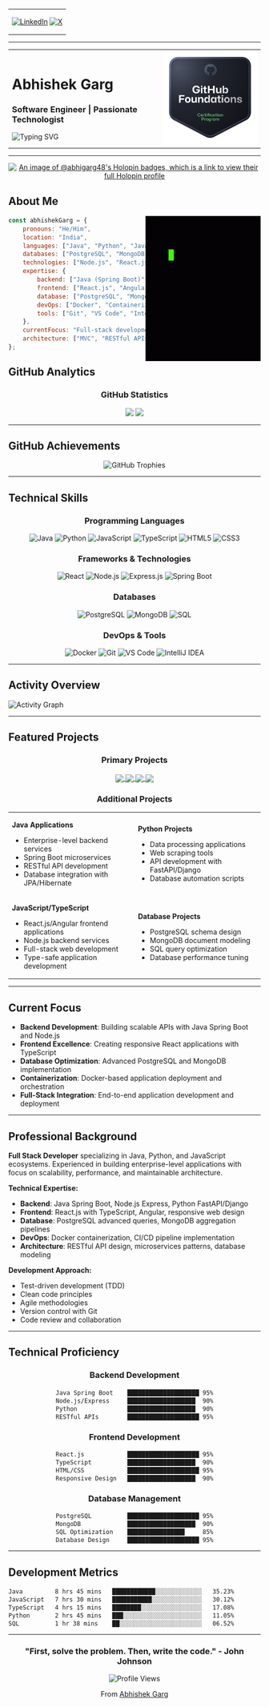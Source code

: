 <!-- Top Section: Socials Left -->
<table width="100%">
  <tr>
    <td align="left">
  
[![LinkedIn](https://img.shields.io/badge/In-0077B5?style=for-the-badge&logo=linkedin&logoColor=white)](https://linkedin.com/in/abhigarg48)
[![X](https://img.shields.io/badge/X-000000?style=for-the-badge&logo=twitter&logoColor=white)](https://twitter.com/im_abhi117)

  </td>
</tr>
</table>

---

<!-- Main Name & Typing Left | Badge Right -->
<table width="100%">
  <tr>
    <!-- Left: Name + Typing SVG -->
    <td align="left" width="60%">
      
# Abhishek Garg

### Software Engineer | Passionate Technologist

<img src="https://readme-typing-svg.herokuapp.com?font=Fira+Code&pause=1000&color=00D4FF&width=600&lines=DSA+%7C+Algorithms;Java+%7C+Spring+Boot;React+%7C+Angular+%7C+Node.js+%7C+Docker;Frontend+Dev+%7C+Backend+Dev;Building+scalable+solutions" alt="Typing SVG" />

  </td>

  <!-- Right: Credly/GitHub Foundation Badge -->
  <td align="center" valign="middle" width="40%">

<a href="https://www.credly.com/badges/41987ad0-e738-4138-a101-c4d9d37885a9/public_url" target="_blank">
  <img src="credly-batch.png" alt="Credly Badge" width="250"/>
</a>

  </td>
  </tr>
</table>

---

<!-- Holopin Badges -->
<div align="center">

[![An image of @abhigarg48's Holopin badges, which is a link to view their full Holopin profile](https://holopin.me/abhigarg48)](https://holopin.io/@abhigarg48)

</div>


## About Me

<!-- Right-aligned developer-themed GIF -->
<img align="right" alt="Developer-themed GIF" src="https://raw.githubusercontent.com/ag863k/ag863k/main/functionrepeat.gif" width="230" height="290" />

```javascript
const abhishekGarg = {
    pronouns: "He/Him",
    location: "India",
    languages: ["Java", "Python", "JavaScript", "TypeScript", "SQL", "HTML", "CSS"],
    databases: ["PostgreSQL", "MongoDB"],
    technologies: ["Node.js", "React.js", "Angular", "Docker"],
    expertise: {
        backend: ["Java (Spring Boot)", "Node.js (Express)", "Python (Django, FastAPI)"],
        frontend: ["React.js", "Angular", "TypeScript", "HTML5", "CSS3"],
        database: ["PostgreSQL", "MongoDB", "SQL Optimization", "Schema Design"],
        devOps: ["Docker", "Containerization", "CI/CD Pipelines"],
        tools: ["Git", "VS Code", "IntelliJ IDEA", "Postman", "GitHub Actions"]
    },
    currentFocus: "Full-stack development with Java, Spring Boot, React, and Angular",
    architecture: ["MVC", "RESTful APIs", "Microservices", "Clean Architecture"]
};
```

## GitHub Analytics

<div align="center">
  

### GitHub Statistics
<img height="180em" src="https://github-readme-stats-eight-theta.vercel.app/api?username=ag863k&show_icons=true&theme=tokyonight&include_all_commits=true&count_private=true&hide_border=true"/>
<img height="180em" src="https://github-readme-stats-eight-theta.vercel.app/api/top-langs/?username=ag863k&layout=compact&langs_count=8&theme=tokyonight&hide_border=true"/>

</div>

---

## GitHub Achievements

<div align="center">
<img src="https://github-profile-trophy.vercel.app/?username=ag863k&theme=tokyonight&no-frame=true&no-bg=false&margin-w=4&row=1" alt="GitHub Trophies" />
</div>

---

## Technical Skills

<div align="center">

### Programming Languages
![Java](https://img.shields.io/badge/Java-ED8B00?style=for-the-badge&logo=java&logoColor=white)
![Python](https://img.shields.io/badge/Python-3776AB?style=for-the-badge&logo=python&logoColor=white)
![JavaScript](https://img.shields.io/badge/JavaScript-F7DF1E?style=for-the-badge&logo=javascript&logoColor=black)
![TypeScript](https://img.shields.io/badge/TypeScript-007ACC?style=for-the-badge&logo=typescript&logoColor=white)
![HTML5](https://img.shields.io/badge/HTML5-E34F26?style=for-the-badge&logo=html5&logoColor=white)
![CSS3](https://img.shields.io/badge/CSS3-1572B6?style=for-the-badge&logo=css3&logoColor=white)

### Frameworks & Technologies
![React](https://img.shields.io/badge/React-20232A?style=for-the-badge&logo=react&logoColor=61DAFB)
![Node.js](https://img.shields.io/badge/Node.js-43853D?style=for-the-badge&logo=node.js&logoColor=white)
![Express.js](https://img.shields.io/badge/Express.js-404D59?style=for-the-badge)
![Spring Boot](https://img.shields.io/badge/Spring_Boot-6DB33F?style=for-the-badge&logo=spring-boot&logoColor=white)

### Databases
![PostgreSQL](https://img.shields.io/badge/PostgreSQL-316192?style=for-the-badge&logo=postgresql&logoColor=white)
![MongoDB](https://img.shields.io/badge/MongoDB-4EA94B?style=for-the-badge&logo=mongodb&logoColor=white)
![SQL](https://img.shields.io/badge/SQL-4479A1?style=for-the-badge&logo=mysql&logoColor=white)

### DevOps & Tools
![Docker](https://img.shields.io/badge/Docker-2496ED?style=for-the-badge&logo=docker&logoColor=white)
![Git](https://img.shields.io/badge/Git-F05032?style=for-the-badge&logo=git&logoColor=white)
![VS Code](https://img.shields.io/badge/VS_Code-007ACC?style=for-the-badge&logo=visual-studio-code&logoColor=white)
![IntelliJ IDEA](https://img.shields.io/badge/IntelliJ_IDEA-000000?style=for-the-badge&logo=intellij-idea&logoColor=white)

</div>

---

## Activity Overview

<img src="https://github-readme-activity-graph.vercel.app/graph?username=ag863k&theme=tokyo-night&hide_border=true&area=true" alt="Activity Graph" />

---

## Featured Projects

<div align="center">

### Primary Projects

<a href="https://github.com/ag863k/Blankate">
  <img align="center" src="https://github-readme-stats.vercel.app/api/pin/?username=ag863k&repo=Blankate&theme=tokyonight&hide_border=true&cache_seconds=1" />
</a>

<a href="https://github.com/ag863k/Flowmatic-pm">
  <img align="center" src="https://github-readme-stats.vercel.app/api/pin/?username=ag863k&repo=Flowmatic-pm&theme=tokyonight&hide_border=true&cache_seconds=1" />
</a>

<a href="https://github.com/ag863k/Url-Shortner">
  <img align="center" src="https://github-readme-stats.vercel.app/api/pin/?username=ag863k&repo=Url-Shortner&theme=tokyonight&hide_border=true&cache_seconds=1" />
</a>

<a href="https://github.com/ag863k/DataLoom">
  <img align="center" src="https://github-readme-stats.vercel.app/api/pin/?username=ag863k&repo=DataLoom&theme=tokyonight&hide_border=true&cache_seconds=1" />
</a>


### Additional Projects

<table>
<tr>
<td width="50%">

**Java Applications**
- Enterprise-level backend services
- Spring Boot microservices
- RESTful API development
- Database integration with JPA/Hibernate

</td>
<td width="50%">

**Python Projects**
- Data processing applications
- Web scraping tools
- API development with FastAPI/Django
- Database automation scripts

</td>
</tr>
<tr>
<td width="50%">

**JavaScript/TypeScript**
- React.js/Angular frontend applications
- Node.js backend services
- Full-stack web development
- Type-safe application development

</td>
<td width="50%">

**Database Projects**
- PostgreSQL schema design
- MongoDB document modeling
- SQL query optimization
- Database performance tuning

</td>
</tr>
</table>

</div>

---

## Current Focus

- **Backend Development**: Building scalable APIs with Java Spring Boot and Node.js
- **Frontend Excellence**: Creating responsive React applications with TypeScript
- **Database Optimization**: Advanced PostgreSQL and MongoDB implementation
- **Containerization**: Docker-based application deployment and orchestration
- **Full-Stack Integration**: End-to-end application development and deployment

---

## Professional Background

**Full Stack Developer** specializing in Java, Python, and JavaScript ecosystems. Experienced in building enterprise-level applications with focus on scalability, performance, and maintainable architecture.

**Technical Expertise:**
- **Backend**: Java Spring Boot, Node.js Express, Python FastAPI/Django
- **Frontend**: React.js with TypeScript, Angular, responsive web design
- **Database**: PostgreSQL advanced queries, MongoDB aggregation pipelines
- **DevOps**: Docker containerization, CI/CD pipeline implementation
- **Architecture**: RESTful API design, microservices patterns, database modeling

**Development Approach:**
- Test-driven development (TDD)
- Clean code principles
- Agile methodologies
- Version control with Git
- Code review and collaboration

---

## Technical Proficiency

<div align="center">

### Backend Development
```
Java Spring Boot    ████████████████████ 95%
Node.js/Express     ███████████████████  90%
Python              ███████████████████  90%
RESTful APIs        ████████████████████ 95%
```

### Frontend Development
```
React.js            ████████████████████ 95%
TypeScript          ███████████████████  90%
HTML/CSS            ████████████████████ 95%
Responsive Design   ███████████████████  90%
```

### Database Management
```
PostgreSQL          ████████████████████ 95%
MongoDB             ███████████████████  90%
SQL Optimization    ████████████████     85%
Database Design     ████████████████████ 95%
```

</div>

---


## Development Metrics

<!--START_SECTION:waka-->
```text
Java         8 hrs 45 mins   ████████████░░░░░░░░░░░░░   35.23%
JavaScript   7 hrs 30 mins   ███████████░░░░░░░░░░░░░░   30.12%
TypeScript   4 hrs 15 mins   ████████░░░░░░░░░░░░░░░░░   17.08%
Python       2 hrs 45 mins   ███░░░░░░░░░░░░░░░░░░░░░░   11.05%
SQL          1 hr 38 mins    ██░░░░░░░░░░░░░░░░░░░░░░░   06.52%
```
<!--END_SECTION:waka-->

---


<div align="center">

### "First, solve the problem. Then, write the code." - John Johnson

![Profile Views](https://komarev.com/ghpvc/?username=ag863k&color=blueviolet&style=for-the-badge)

From [Abhishek Garg](https://github.com/ag863k)

</div>

